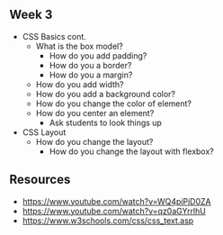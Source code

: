 ## Week 3

- CSS Basics cont.
  - What is the box model?
    - How do you add padding?
    - How do you a border?
    - How do you a margin?
  - How do you add width?
  - How do you add a background color?
  - How do you change the color of element?
  - How do you center an element?
    - Ask students to look things up
- CSS Layout
  - How do you change the layout?
    - How do you change the layout with flexbox?

## Resources

- https://www.youtube.com/watch?v=WQ4piPjD0ZA
- https://www.youtube.com/watch?v=qz0aGYrrlhU
- https://www.w3schools.com/css/css_text.asp
